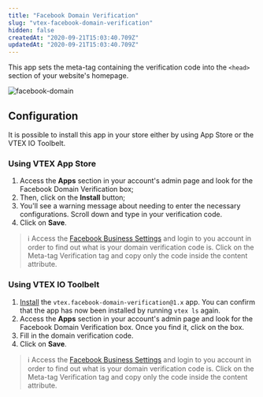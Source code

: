 ```yaml
---
title: "Facebook Domain Verification"
slug: "vtex-facebook-domain-verification"
hidden: false
createdAt: "2020-09-21T15:03:40.709Z"
updatedAt: "2020-09-21T15:03:40.709Z"
---
```


This app sets the meta-tag containing the verification code into the `<head>` section of your website's homepage.

![facebook-domain](https://cdn.jsdelivr.net/gh/vtexdocs/dev-portal-content@main/images/vtex-facebook-domain-verification-0.png)

## Configuration

It is possible to install this app in your store either by using App Store or the VTEX IO Toolbelt.

### Using VTEX App Store

1. Access the **Apps** section in your account's admin page and look for the Facebook Domain Verification box;
2. Then, click on the **Install** button;
3. You'll see a warning message about needing to enter the necessary configurations. Scroll down and type in your verification code.
4. Click on **Save**.

> ℹ️️ Access the [Facebook Business Settings](https://business.facebook.com/settings/owned-domains/) and login to you account in order to find out what is your domain verification code is. Click on the Meta-tag Verification tag and copy only the code inside the content attribute.

### Using VTEX IO Toolbelt

1. [Install](https://developers.vtex.com/docs/guides/vtex-io-documentation-installing-an-app/) the `vtex.facebook-domain-verification@1.x` app. You can confirm that the app has now been installed by running `vtex ls` again.
2. Access the **Apps** section in your account's admin page and look for the Facebook Domain Verification box. Once you find it, click on the box.
3. Fill in the domain verification code.
4. Click on **Save**.

> ℹ️️ Access the [Facebook Business Settings](https://business.facebook.com/settings/owned-domains/) and login to you account in order to find out what is your domain verification code is. Click on the Meta-tag Verification tag and copy only the code inside the content attribute.
